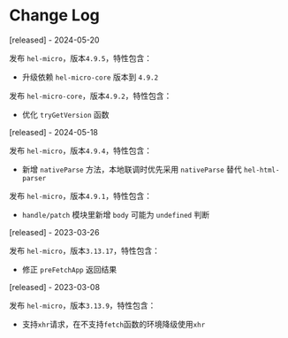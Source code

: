 # Change Log

[released] - 2024-05-20

发布 `hel-micro`，版本`4.9.5`，特性包含：

- 升级依赖 `hel-micro-core` 版本到 `4.9.2`

发布 `hel-micro-core`，版本`4.9.2`，特性包含：

- 优化 `tryGetVersion` 函数

[released] - 2024-05-18

发布 `hel-micro`，版本`4.9.4`，特性包含：

- 新增 `nativeParse` 方法，本地联调时优先采用 `nativeParse` 替代 `hel-html-parser`

发布 `hel-micro`，版本`4.9.1`，特性包含：

- `handle/patch` 模块里新增 `body` 可能为 `undefined` 判断

[released] - 2023-03-26

发布 `hel-micro`，版本`3.13.17`，特性包含：

- 修正 `preFetchApp` 返回结果

[released] - 2023-03-08

发布 `hel-micro`，版本`3.13.9`，特性包含：

- 支持`xhr`请求，在不支持`fetch`函数的环境降级使用`xhr`
